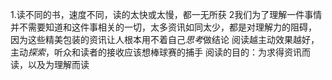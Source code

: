 1.读不同的书，速度不同，读的太快或太慢，都一无所获
2我们为了理解一件事情并不需要知道和这件事相关的一切，太多资讯如同太少，都是对理解力的阻碍，
因为这些精美包装的资讯让人根本用不着自己*思考*做结论
阅读越主动效果越好，主动*探索*，听众和读者的接收应该想棒球赛的捕手
阅读的目的：为求得资讯而读，以及为理解而读
